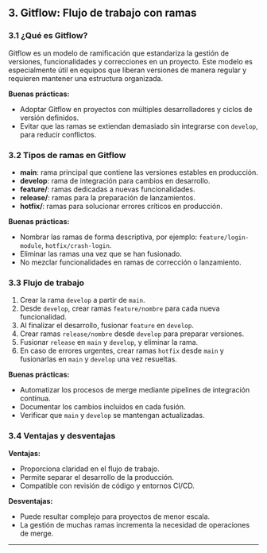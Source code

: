 
## 3. Gitflow: Flujo de trabajo con ramas

### 3.1 ¿Qué es Gitflow?

Gitflow es un modelo de ramificación que estandariza la gestión de versiones, funcionalidades y correcciones en un proyecto. Este modelo es especialmente útil en equipos que liberan versiones de manera regular y requieren mantener una estructura organizada.

**Buenas prácticas:**
- Adoptar Gitflow en proyectos con múltiples desarrolladores y ciclos de versión definidos.
- Evitar que las ramas se extiendan demasiado sin integrarse con `develop`, para reducir conflictos.

### 3.2 Tipos de ramas en Gitflow

- **main**: rama principal que contiene las versiones estables en producción.
- **develop**: rama de integración para cambios en desarrollo.
- **feature/**: ramas dedicadas a nuevas funcionalidades.
- **release/**: ramas para la preparación de lanzamientos.
- **hotfix/**: ramas para solucionar errores críticos en producción.

**Buenas prácticas:**
- Nombrar las ramas de forma descriptiva, por ejemplo: `feature/login-module`, `hotfix/crash-login`.
- Eliminar las ramas una vez que se han fusionado.
- No mezclar funcionalidades en ramas de corrección o lanzamiento.

### 3.3 Flujo de trabajo

1. Crear la rama `develop` a partir de `main`.
2. Desde `develop`, crear ramas `feature/nombre` para cada nueva funcionalidad.
3. Al finalizar el desarrollo, fusionar `feature` en `develop`.
4. Crear ramas `release/nombre` desde `develop` para preparar versiones.
5. Fusionar `release` en `main` y `develop`, y eliminar la rama.
6. En caso de errores urgentes, crear ramas `hotfix` desde `main` y fusionarlas en `main` y `develop` una vez resueltas.

**Buenas prácticas:**
- Automatizar los procesos de merge mediante pipelines de integración continua.
- Documentar los cambios incluidos en cada fusión.
- Verificar que `main` y `develop` se mantengan actualizadas.

### 3.4 Ventajas y desventajas

**Ventajas:**
- Proporciona claridad en el flujo de trabajo.
- Permite separar el desarrollo de la producción.
- Compatible con revisión de código y entornos CI/CD.

**Desventajas:**
- Puede resultar complejo para proyectos de menor escala.
- La gestión de muchas ramas incrementa la necesidad de operaciones de merge.
---
